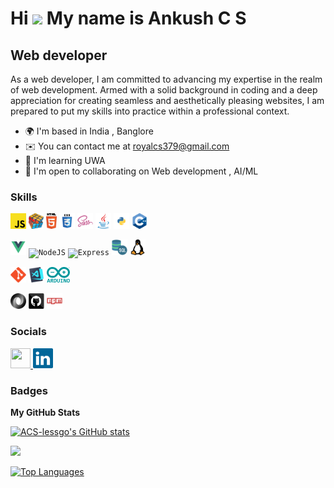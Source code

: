 Hi ![](https://user-images.githubusercontent.com/18350557/176309783-0785949b-9127-417c-8b55-ab5a4333674e.gif) My name is Ankush C S
==================================================================================================================================

Web developer
-------------

As a web developer, I am committed to advancing my expertise in the realm of web development. Armed with a solid background in coding and a deep appreciation for creating seamless and aesthetically pleasing websites, I am prepared to put my skills into practice within a professional context.

*   🌍  I'm based in India , Banglore
*   ✉️  You can contact me at [royalcs379@gmail.com](mailto:royalcs379@gmail.com)
*   🧠  I'm learning UWA
*   🤝  I'm open to collaborating on Web development , AI/ML

### Skills 

<p align="left">
<p align="center">

<code><img title="Javascript" height="25" src="images/javascript.svg"></code>
<code><img title="Problem Solving" height="25" src="images/problemSolving.png"></code>
<code><img title="HTML5" height="25" src="images/html5.svg"></code>
<code><img title="CSS" height="25" src="images/css.svg"></code>
<code><img title="SASS" height="25" src="images/sass.svg"></code>
<code><img title="Java" height="25" src="images/java-original.svg"></code>
<code><img title="Python" height="25" src="images/python-svgrepo-com.svg"></code>
<code><img title="C++" height="25" src="images/c-.png"></code>

<code><img title="Vue" height="25" src="images/vue-svgrepo-com.svg"></code>
<code><img title="NodeJS" height="25" src="https://cdn.iconscout.com/icon/free/png-256/node-js-1174925.png"></code>
<code><img title="Express" height="25" src="https://res.cloudinary.com/practicaldev/image/fetch/s--YbV36HLj--/c_imagga_scale,f_auto,fl_progressive,h_420,q_auto,w_1000/https://dev-to-uploads.s3.amazonaws.com/i/hpg6if7btrwilqkidqbe.png"></code>
<code><img title="SQL" height="25" src="images/sql-server.png"></code>
<code><img title="Linux" height="25" src="images/linux.png"></code>

<code><img title="Git" height="25" src="images/git-original.svg"></code>
<code><img title="Visual Studio Code" height="25" src="images/vscode.png"></code>
<code><img title="Arduino IDE" height="25" src="images/Arduino_Logo.svg.png"></code>

<code><img title="JSON" height="25" src="images/json.svg"></code>
<code><img title="GitHub" height="25" src="images/github.svg"></code>
<code><img title="npm" height="25" src="images/npm.svg"></code>

</p>
</p>
                    
### Socials
                  
<p align="left"> <a href="https://www.github.com/ACS-lessgo" target="_blank" rel="noreferrer"> <picture> <source media="(prefers-color-scheme: dark)" srcset="https://raw.githubusercontent.com/danielcranney/readme-generator/main/public/icons/socials/github-dark.svg" /> <source media="(prefers-color-scheme: light)" srcset="https://raw.githubusercontent.com/danielcranney/readme-generator/main/public/icons/socials/github.svg" /> <img src="https://raw.githubusercontent.com/danielcranney/readme-generator/main/public/icons/socials/github.svg" width="32" height="32" /> </picture> </a> 
<!--   <a href="https://www.linkedin.com/in/ankush-c-s-7b9305241" target="_blank" rel="noreferrer"> <picture> <source media="(prefers-color-scheme: dark)" srcset="undefined" /> <source media="(prefers-color-scheme: light)" srcset="https://raw.githubusercontent.com/danielcranney/readme-generator/main/public/icons/socials/linkedin.svg" /> <img src="images/linkedin.svg" width="32" height="32" /> </picture> </a></p> -->
  <a href="https://www.linkedin.com/in/ankush-c-s-7b9305241" title="LinkedIn Profile"><img width="32" height="32" src="images/linkedin.svg"></a></code>

### Badges

<b>My GitHub Stats</b>

<a href="http://www.github.com/ACS-lessgo"><img src="https://github-readme-stats.vercel.app/api?username=ACS-lessgo&show_icons=true&hide=&count_private=true&title_color=0891b2&text_color=ffffff&icon_color=0891b2&bg_color=1c1917&hide_border=true&show_icons=true" alt="ACS-lessgo's GitHub stats" /></a>

<a href="http://www.github.com/ACS-lessgo"><img src="https://github-readme-streak-stats.herokuapp.com/?user=ACS-lessgo&stroke=ffffff&background=1c1917&ring=0891b2&fire=0891b2&currStreakNum=ffffff&currStreakLabel=0891b2&sideNums=ffffff&sideLabels=ffffff&dates=ffffff&hide_border=true" /></a>

<a href="https://github.com/ACS-lessgo" align="left"><img src="https://github-readme-stats.vercel.app/api/top-langs/?username=ACS-lessgo&langs_count=10&title_color=0891b2&text_color=ffffff&icon_color=0891b2&bg_color=1c1917&hide_border=true&locale=en&custom_title=Top%20%Languages" alt="Top Languages" /></a>
